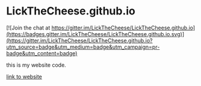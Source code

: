 # LickTheCheese.github.io

[![Join the chat at https://gitter.im/LickTheCheese/LickTheCheese.github.io](https://badges.gitter.im/LickTheCheese/LickTheCheese.github.io.svg)](https://gitter.im/LickTheCheese/LickTheCheese.github.io?utm_source=badge&utm_medium=badge&utm_campaign=pr-badge&utm_content=badge)

this is my website code.


[link to website](https://lickthecheese.github.io)
